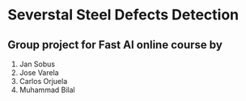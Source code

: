# Severstal Steel Defects Detection

## Group project for Fast AI online course by

1. Jan Sobus
2. Jose Varela
3. Carlos Orjuela
4. Muhammad Bilal
